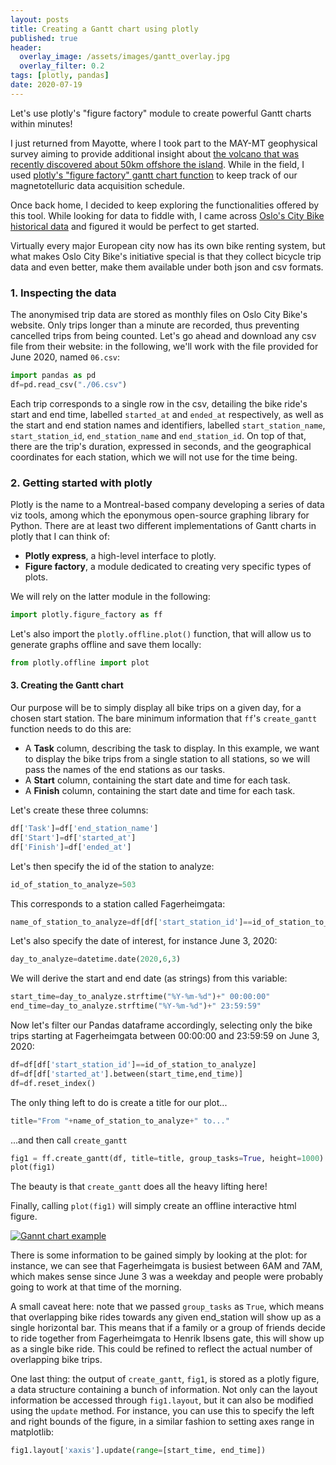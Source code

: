```yaml
---
layout: posts
title: Creating a Gantt chart using plotly
published: true
header:
  overlay_image: /assets/images/gantt_overlay.jpg
  overlay_filter: 0.2
tags: [plotly, pandas]
date: 2020-07-19
---
```


Let's use plotly's "figure factory" module to create powerful Gantt charts within minutes!

I just returned from Mayotte, where I took part to the MAY-MT geophysical survey aiming to provide additional insight about [the volcano that was recently discovered about 50km offshore the island](http://www.ipgp.fr/en/underwater-volcano-off-mayotte-looking-back-at-an-exceptional-discovery).
While in the field, I used [plotly's "figure factory" gantt chart function](https://plotly.github.io/plotly.py-docs/generated/plotly.figure_factory.create_gantt.html) to keep track of our magnetotelluric data acquisition schedule.

Once back home, I decided to keep exploring the functionalities offered by this tool. While looking for data to fiddle with, I came across [Oslo's City Bike historical data](https://oslobysykkel.no/en/open-data/historical) and figured it would be perfect to get started.

Virtually every major European city now has its own bike renting system, but what makes Oslo City Bike's initiative special is that they collect bicycle trip data and even better, make them available under both json and csv formats.

### 1. Inspecting the data

The anonymised trip data are stored as monthly files on Oslo City Bike's website. Only trips longer than a minute are recorded, thus preventing cancelled trips from being counted. 
Let's go ahead and download any csv file from their website: in the following, we'll work with the file provided for June 2020, named `06.csv`:

```python
import pandas as pd
df=pd.read_csv("./06.csv")
```

Each trip corresponds to a single row in the csv, detailing the bike ride's start and end time, labelled `started_at` and `ended_at` respectively, as well as the start and end station names and identifiers, labelled `start_station_name`, `start_station_id`, `end_station_name` and `end_station_id`.
On top of that, there are the trip's duration, expressed in seconds, and the geographical coordinates for each station, which we will not use for the time being.


### 2. Getting started with plotly

Plotly is the name to a Montreal-based company developing a series of data viz tools, among which the eponymous open-source graphing library for Python. There are at least two different implementations of Gantt charts in plotly that I can think of:

- **Plotly express**, a high-level interface to plotly.
- **Figure factory**, a module dedicated to creating very specific types of plots.

We will rely on the latter module in the following:

```python
import plotly.figure_factory as ff
```

Let's also import the `plotly.offline.plot()` function, that will allow us to generate graphs offline and save them locally:


```python
from plotly.offline import plot
```

#### 3. Creating the Gantt chart

Our purpose will be to simply display all bike trips on a given day, for a chosen start station.
The bare minimum information that `ff`'s `create_gantt` function needs to do this are:

- A **Task** column, describing the task to display. In this example, we want to display the bike trips from a single station to all stations, so we will pass the names of the end stations as our tasks.
- A **Start** column, containing the start date and time for each task.
- A **Finish** column, containing the start date and time for each task.

Let's create these three columns:

```python
df['Task']=df['end_station_name']
df['Start']=df['started_at']
df['Finish']=df['ended_at']
```

Let's then specify the id of the station to analyze:

```python
id_of_station_to_analyze=503
```

This corresponds to a station called Fagerheimgata:

```python
name_of_station_to_analyze=df[df['start_station_id']==id_of_station_to_analyze]['start_station_name'][0]
```

Let's also specify the date of interest, for instance June 3, 2020:

```python
day_to_analyze=datetime.date(2020,6,3)
```

We will derive the start and end date (as strings) from this variable:

```python
start_time=day_to_analyze.strftime("%Y-%m-%d")+" 00:00:00"
end_time=day_to_analyze.strftime("%Y-%m-%d")+" 23:59:59"
```

Now let's filter our Pandas dataframe accordingly, selecting only the bike trips starting at Fagerheimgata between 00:00:00 and 23:59:59 on June 3, 2020:

```python
df=df[df['start_station_id']==id_of_station_to_analyze]
df=df[df['started_at'].between(start_time,end_time)]
df=df.reset_index()
```

The only thing left to do is create a title for our plot...

```python
title="From "+name_of_station_to_analyze+" to..."
```

...and then call `create_gantt`

```python
fig1 = ff.create_gantt(df, title=title, group_tasks=True, height=1000)
plot(fig1)
```

The beauty is that `create_gantt` does all the heavy lifting here! 

Finally, calling `plot(fig1)` will simply create an offline interactive html figure.

[![Gannt chart example](/blog/assets/images/gantt.jpg)](/blog/assets/images/gantt.jpg)
 	

There is some information to be gained simply by looking at the plot: for instance, we can see that Fagerheimgata is busiest between 6AM and 7AM, which makes sense since June 3 was a weekday and people were probably going to work at that time of the morning.

A small caveat here: note that we passed `group_tasks` as `True`, which means that overlapping bike rides towards any given end_station will show up as a single horizontal bar. This means that if a family or a group of friends decide to ride together from Fagerheimgata to Henrik Ibsens gate, this will show up as a single bike ride. This could be refined to reflect the actual number of overlapping bike trips.

One last thing: the output of `create_gantt`, `fig1`, is stored as a plotly figure, a data structure containing a bunch of information.
Not only can the layout information be accessed through `fig1.layout`, but it can also be modified using the `update` method.
For instance, you can use this to specify the left and right bounds of the figure, in a similar fashion to setting axes range in matplotlib:

```python
fig1.layout['xaxis'].update(range=[start_time, end_time])
```
























